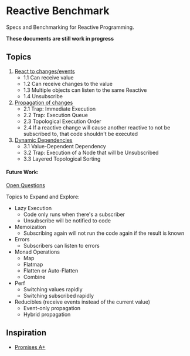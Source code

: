 # Reactive Benchmark

Specs and Benchmarking for Reactive Programming.

**These documents are still work in progress**

## Topics

1.  [React to changes/events](./docs/Subscription.md)
    -   1.1 Can receive value
    -   1.2 Can receive changes to the value
    -   1.3 Multiple objects can listen to the same Reactive
    -   1.4 Unsubscribe
2.  [Propagation of changes](./docs/Propagation.md)
    -   2.1 Trap: Immediate Execution
    -   2.2 Trap: Execution Queue
    -   2.3 Topological Execution Order
    -   2.4 If a reactive change will cause another reactive to not be subscribed to, that code shouldn't be executed
3.  [Dynamic Dependencies](./docs/Dynamic.md)
    -   3.1 Value-Dependent Dependency
    -   3.2 Trap: Execution of a Node that will be Unsubscribed
    -   3.3 Layered Topological Sorting

#### Future Work:

[Open Questions](./docs/Questions.md)

Topics to Expand and Explore:

-   Lazy Execution
    -   Code only runs when there's a subscriber
    -   Unsubscribe will be notified to code
-   Memoization
    -   Subscribing again will not run the code again if the result is known
-   Errors
    -   Subscribers can listen to errors
-   Monad Operations
    -   Map
    -   Flatmap
    -   Flatten or Auto-Flatten
    -   Combine
-   Perf
    -   Switching values rapidly
    -   Switching subscribed rapidly
-   Reducibles (receive events instead of the current value)
    -   Event-only propagation
    -   Hybrid propagation

## Inspiration

-   [Promises A+](https://promisesaplus.com/)
